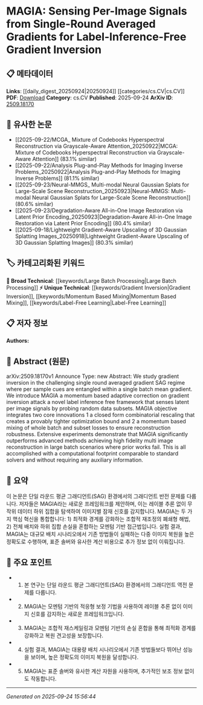 <!-- KEYWORD_LINKING_METADATA:
{
  "processed_timestamp": "2025-09-24T15:56:44.399942",
  "vocabulary_version": "1.0",
  "selected_keywords": [
    "Gradient Inversion",
    "Momentum Based Mixing",
    "Large Batch Processing",
    "Label-Free Learning"
  ],
  "rejected_keywords": [],
  "similarity_scores": {
    "Gradient Inversion": 0.78,
    "Momentum Based Mixing": 0.72,
    "Large Batch Processing": 0.65,
    "Label-Free Learning": 0.8
  },
  "extraction_method": "AI_prompt_based",
  "budget_applied": true,
  "candidates_json": {
    "candidates": [
      {
        "surface": "Gradient Inversion",
        "canonical": "Gradient Inversion",
        "aliases": [
          "Gradient Attack",
          "Gradient Reconstruction"
        ],
        "category": "unique_technical",
        "rationale": "Gradient inversion is a specific technique discussed in the paper, relevant for linking to topics in privacy and security within machine learning.",
        "novelty_score": 0.75,
        "connectivity_score": 0.68,
        "specificity_score": 0.82,
        "link_intent_score": 0.78
      },
      {
        "surface": "Momentum Based Mixing",
        "canonical": "Momentum Based Mixing",
        "aliases": [
          "Momentum Mixing",
          "Gradient Momentum Mixing"
        ],
        "category": "unique_technical",
        "rationale": "This is a novel approach introduced in the paper, offering a new perspective on gradient optimization techniques.",
        "novelty_score": 0.81,
        "connectivity_score": 0.65,
        "specificity_score": 0.79,
        "link_intent_score": 0.72
      },
      {
        "surface": "Large Batch Scenarios",
        "canonical": "Large Batch Processing",
        "aliases": [
          "Batch Processing",
          "Batch Scenarios"
        ],
        "category": "broad_technical",
        "rationale": "Large batch processing is a common concept in machine learning, relevant for linking discussions on computational efficiency.",
        "novelty_score": 0.45,
        "connectivity_score": 0.88,
        "specificity_score": 0.6,
        "link_intent_score": 0.65
      },
      {
        "surface": "Label-Inference-Free Framework",
        "canonical": "Label-Free Learning",
        "aliases": [
          "Label-Free Framework",
          "Label-Inference-Free"
        ],
        "category": "unique_technical",
        "rationale": "This concept is central to the paper's contribution, highlighting a novel approach in learning without label inference.",
        "novelty_score": 0.78,
        "connectivity_score": 0.7,
        "specificity_score": 0.85,
        "link_intent_score": 0.8
      }
    ],
    "ban_list_suggestions": [
      "method",
      "experiment",
      "performance",
      "computational footprint"
    ]
  },
  "decisions": [
    {
      "candidate_surface": "Gradient Inversion",
      "resolved_canonical": "Gradient Inversion",
      "decision": "linked",
      "scores": {
        "novelty": 0.75,
        "connectivity": 0.68,
        "specificity": 0.82,
        "link_intent": 0.78
      }
    },
    {
      "candidate_surface": "Momentum Based Mixing",
      "resolved_canonical": "Momentum Based Mixing",
      "decision": "linked",
      "scores": {
        "novelty": 0.81,
        "connectivity": 0.65,
        "specificity": 0.79,
        "link_intent": 0.72
      }
    },
    {
      "candidate_surface": "Large Batch Scenarios",
      "resolved_canonical": "Large Batch Processing",
      "decision": "linked",
      "scores": {
        "novelty": 0.45,
        "connectivity": 0.88,
        "specificity": 0.6,
        "link_intent": 0.65
      }
    },
    {
      "candidate_surface": "Label-Inference-Free Framework",
      "resolved_canonical": "Label-Free Learning",
      "decision": "linked",
      "scores": {
        "novelty": 0.78,
        "connectivity": 0.7,
        "specificity": 0.85,
        "link_intent": 0.8
      }
    }
  ]
}
-->

# MAGIA: Sensing Per-Image Signals from Single-Round Averaged Gradients for Label-Inference-Free Gradient Inversion

## 📋 메타데이터

**Links**: [[daily_digest_20250924|20250924]] [[categories/cs.CV|cs.CV]]
**PDF**: [Download](https://arxiv.org/pdf/2509.18170.pdf)
**Category**: cs.CV
**Published**: 2025-09-24
**ArXiv ID**: [2509.18170](https://arxiv.org/abs/2509.18170)

## 🔗 유사한 논문
- [[2025-09-22/MCGA_ Mixture of Codebooks Hyperspectral Reconstruction via Grayscale-Aware Attention_20250922|MCGA: Mixture of Codebooks Hyperspectral Reconstruction via Grayscale-Aware Attention]] (83.1% similar)
- [[2025-09-22/Analysis Plug-and-Play Methods for Imaging Inverse Problems_20250922|Analysis Plug-and-Play Methods for Imaging Inverse Problems]] (81.1% similar)
- [[2025-09-23/Neural-MMGS_ Multi-modal Neural Gaussian Splats for Large-Scale Scene Reconstruction_20250923|Neural-MMGS: Multi-modal Neural Gaussian Splats for Large-Scale Scene Reconstruction]] (80.6% similar)
- [[2025-09-23/Degradation-Aware All-in-One Image Restoration via Latent Prior Encoding_20250923|Degradation-Aware All-in-One Image Restoration via Latent Prior Encoding]] (80.4% similar)
- [[2025-09-18/Lightweight Gradient-Aware Upscaling of 3D Gaussian Splatting Images_20250918|Lightweight Gradient-Aware Upscaling of 3D Gaussian Splatting Images]] (80.3% similar)

## 🏷️ 카테고리화된 키워드
**🧠 Broad Technical**: [[keywords/Large Batch Processing|Large Batch Processing]]
**⚡ Unique Technical**: [[keywords/Gradient Inversion|Gradient Inversion]], [[keywords/Momentum Based Mixing|Momentum Based Mixing]], [[keywords/Label-Free Learning|Label-Free Learning]]

## 📋 저자 정보

**Authors:** 

## 📄 Abstract (원문)

arXiv:2509.18170v1 Announce Type: new 
Abstract: We study gradient inversion in the challenging single round averaged gradient SAG regime where per sample cues are entangled within a single batch mean gradient. We introduce MAGIA a momentum based adaptive correction on gradient inversion attack a novel label inference free framework that senses latent per image signals by probing random data subsets. MAGIA objective integrates two core innovations 1 a closed form combinatorial rescaling that creates a provably tighter optimization bound and 2 a momentum based mixing of whole batch and subset losses to ensure reconstruction robustness. Extensive experiments demonstrate that MAGIA significantly outperforms advanced methods achieving high fidelity multi image reconstruction in large batch scenarios where prior works fail. This is all accomplished with a computational footprint comparable to standard solvers and without requiring any auxiliary information.

## 📝 요약

이 논문은 단일 라운드 평균 그래디언트(SAG) 환경에서의 그래디언트 반전 문제를 다룹니다. 저자들은 MAGIA라는 새로운 프레임워크를 제안하며, 이는 레이블 추론 없이 무작위 데이터 하위 집합을 탐색하여 이미지별 잠재 신호를 감지합니다. MAGIA는 두 가지 핵심 혁신을 통합합니다: 1) 최적화 경계를 강화하는 조합적 재조정의 폐쇄형 해법, 2) 전체 배치와 하위 집합 손실을 혼합하는 모멘텀 기반 접근법입니다. 실험 결과, MAGIA는 대규모 배치 시나리오에서 기존 방법들이 실패하는 다중 이미지 복원을 높은 정확도로 수행하며, 표준 솔버와 유사한 계산 비용으로 추가 정보 없이 이뤄집니다.

## 🎯 주요 포인트

- 1. 본 연구는 단일 라운드 평균 그래디언트(SAG) 환경에서의 그래디언트 역전 문제를 다룹니다.
- 2. MAGIA는 모멘텀 기반의 적응형 보정 기법을 사용하여 레이블 추론 없이 이미지 신호를 감지하는 새로운 프레임워크입니다.
- 3. MAGIA는 조합적 재스케일링과 모멘텀 기반의 손실 혼합을 통해 최적화 경계를 강화하고 복원 견고성을 보장합니다.
- 4. 실험 결과, MAGIA는 대용량 배치 시나리오에서 기존 방법들보다 뛰어난 성능을 보이며, 높은 정확도의 이미지 복원을 달성합니다.
- 5. MAGIA는 표준 솔버와 유사한 계산 자원을 사용하며, 추가적인 보조 정보 없이도 작동합니다.


---

*Generated on 2025-09-24 15:56:44*